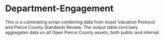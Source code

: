 # Department-Engagement
This is a culminating script combining data from Asset Valuation Protocol and Pierce County Standards Review. The output table concisely aggregates data on all Open Pierce County assets, both public and internal.
